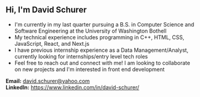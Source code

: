 ## Hi, I'm David Schurer

* I'm currently in my last quarter pursuing a B.S. in Computer Science and Software Engineering at the University of Washington Bothell
* My technical experience includes programming in C++, HTML, CSS, JavaScript, React, and Next.js
* I have previous internship experience as a Data Management/Analyst, currently looking for internships/entry level tech roles
* Feel free to reach out and connect with me! I am looking to collaborate on new projects and I'm interested in front end development

<strong>Email:</strong> david.schurer@yahoo.com <br/>
<strong>LinkedIn:</strong> https://www.linkedin.com/in/david-schurer/

  

<!--
**DavidSchurer/DavidSchurer** is a ✨ _special_ ✨ repository because its `README.md` (this file) appears on your GitHub profile.

Here are some ideas to get you started:

- 🔭 I’m currently working on ...
- 🌱 I’m currently learning ...
- 👯 I’m looking to collaborate on ...
- 🤔 I’m looking for help with ...
- 💬 Ask me about ...
- 📫 How to reach me: ...
- 😄 Pronouns: ...
- ⚡ Fun fact: ...
-->
